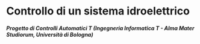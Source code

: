 # Controllo di un sistema idroelettrico
##### Progetto di Controlli Automatici T (Ingegneria Informatica T - Alma Mater Studiorum, Università di Bologna)

